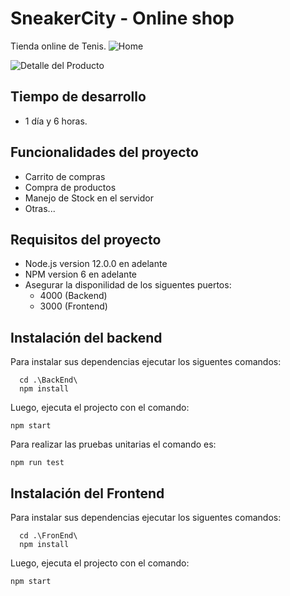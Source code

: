 
# SneakerCity - Online shop


Tienda online de Tenis.
![Home](https://res.cloudinary.com/dejblqyrx/image/upload/v1636750041/Captura_de_pantalla_de_2021-11-12_16-47-06_avo3ht.png)

![Detalle del Producto](https://res.cloudinary.com/dejblqyrx/image/upload/v1636750151/Captura_de_pantalla_de_2021-11-12_16-48-24_qm3c1o.png)
 
 ## Tiempo de desarrollo
* 1 día y 6 horas.
## Funcionalidades del proyecto

* Carrito de compras
* Compra de productos
* Manejo de Stock en el servidor
* Otras...

## Requisitos del proyecto

* Node.js version 12.0.0 en adelante 
* NPM version 6 en adelante
* Asegurar la disponilidad de los siguentes puertos:
	* 4000 (Backend)
	 * 3000 (Frontend)

## Instalación del backend

Para instalar  sus dependencias ejecutar los siguentes comandos:
 

      cd .\BackEnd\
      npm install
    
  Luego, ejecuta el projecto con el comando:
	
    npm start
    
Para realizar las pruebas unitarias el comando es:

    npm run test

## Instalación del Frontend

Para instalar  sus dependencias ejecutar los siguentes comandos:
 

      cd .\FronEnd\
      npm install
  
 Luego, ejecuta el projecto con el comando:
	
    npm start